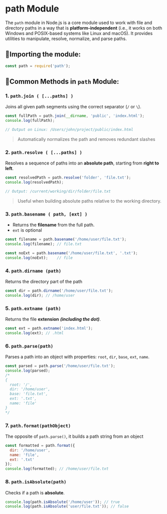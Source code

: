 # path Module
The `path` module in Node.js is a core module used to work with file and directory paths in a way that is **platform-independent** (i.e., it works on both Windows and POSIX-based systems like Linux and macOS). 
It provides utilities to manipulate, resolve, normalize, and parse paths.

## 🔹Importing the module:
```js
const path = require('path');
```
## 🔹Common Methods in `path` Module:
### 1. `path.join ( [...paths] )`
Joins all given path segments using the correct separator (`/` or `\`).
```js
const fullPath = path.join(__dirname, 'public', 'index.html');
console.log(fullPath);

// Output on Linux: /Users/john/project/public/index.html
```
> Automatically normalizes the path and removes redundant slashes

### 2. `path.resolve ( [...paths] )`
Resolves a sequence of paths into an **absolute path**, starting from **right to left**.
```js
const resolvedPath = path.resolve('folder', 'file.txt');
console.log(resolvedPath);

// Output: /current/working/dir/folder/file.txt
```
> Useful when building absolute paths relative to the working directory.
 ### 3. `path.basename ( path, [ext] )`
 - Returns the **filename** from the full path.
 - `ext` is optional
```js
const filename = path.basename('/home/user/file.txt');
console.log(filename); // file.txt

const noExt = path.basename('/home/user/file.txt', '.txt');
console.log(noExt);    // file
```

 ### 4. `path.dirname (path)`
 Returns the directory part of the path
 ```js
const dir = path.dirname('/home/user/file.txt');
console.log(dir); // /home/user
```

### 5. `path.extname (path)`
Returns the file **extension** ***(including the dot)***.
```js
const ext = path.extname('index.html');
console.log(ext); // .html
```

### 6. `path.parse(path)`
Parses a path into an object with properties: `root`, `dir`, `base`, `ext`, `name`.
```js
const parsed = path.parse('/home/user/file.txt');
console.log(parsed);
/*
{
  root: '/',
  dir: '/home/user',
  base: 'file.txt',
  ext: '.txt',
  name: 'file'
}
*/
```

### 7. `path.format(pathObject)`
The opposite of `path.parse()`, it builds a path string from an object
```js
const formatted = path.format({
  dir: '/home/user',
  name: 'file',
  ext: '.txt'
});
console.log(formatted); // /home/user/file.txt
```
### 8. `path.isAbsolute(path)`
Checks if a path is **absolute**.
```js
console.log(path.isAbsolute('/home/user')); // true
console.log(path.isAbsolute('user/file.txt')); // false
```
